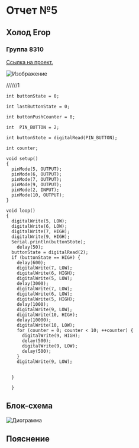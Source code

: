 
# Отчет №5
## Холод Егор
### Группа 8310


[Ссылка на проект.](https://www.tinkercad.com/things/2i03aAlebtP-fantabulous-fyyran-borwo/editel?sharecode=8a_zmcaWLKsZsKvost0YCYEPri4OQ52j2v2OXFAneQY)

![Изображение](https://user-images.githubusercontent.com/106704479/195460431-6909cf73-c73f-4e9a-9b3a-16c57269bcd6.jpg)



//////1
```С++
int buttonState = 0;

int lastButtonState = 0;

int buttonPushCounter = 0;

int  PIN_BUTTON = 2;

int buttonStote = digitalRead(PIN_BUTTON);

int counter;

void setup()
{
  pinMode(5, OUTPUT);
  pinMode(6, OUTPUT);
  pinMode(7, OUTPUT);
  pinMode(9, OUTPUT);
  pinMode(2, INPUT);
  pinMode(10, OUTPUT);
}

void loop()
{
  digitalWrite(5, LOW);
  digitalWrite(6, LOW);
  digitalWrite(7, HIGH);
  digitalWrite(9, HIGH);
  Serial.println(buttonStote);
    delay(50);
  buttonState = digitalRead(2);
  if (buttonState == HIGH) {
    delay(600); 
    digitalWrite(7, LOW);
    digitalWrite(6, HIGH);
    digitalWrite(5, LOW);
    delay(3000); 
    digitalWrite(7, LOW);
    digitalWrite(6, LOW);
    digitalWrite(5, HIGH);
    delay(1000); 
    digitalWrite(9, LOW);
    digitalWrite(10, HIGH);
    delay(10000); 
    digitalWrite(10, LOW);
    for (counter = 0; counter < 10; ++counter) {
      digitalWrite(9, HIGH);
      delay(500); 
      digitalWrite(9, LOW);
      delay(500); 
    }
    digitalWrite(9, LOW);
 
    
  }
  
  }

```

## Блок-схема
![Диограмма]()



## Пояснение



